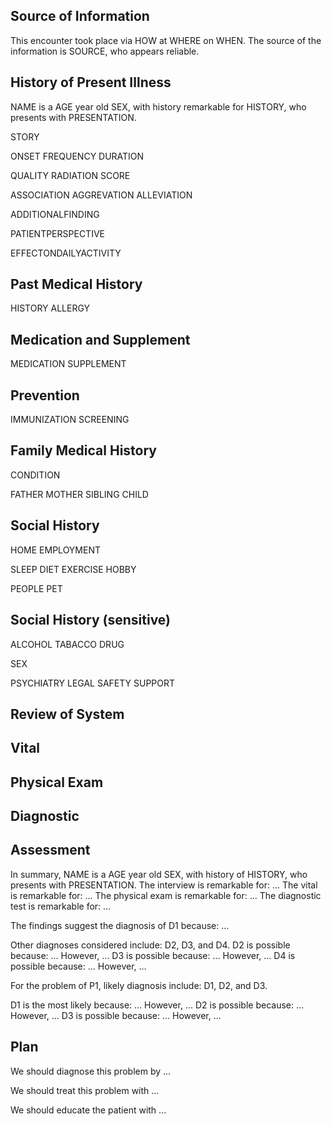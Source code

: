 ## Source of Information

This encounter took place via HOW at WHERE on WHEN.
The source of the information is SOURCE, who appears reliable.

## History of Present Illness

NAME is a AGE year old SEX, with history remarkable for HISTORY, who presents with PRESENTATION.

STORY

ONSET
FREQUENCY
DURATION

QUALITY
RADIATION
SCORE

ASSOCIATION
AGGREVATION
ALLEVIATION

ADDITIONALFINDING

PATIENTPERSPECTIVE

EFFECTONDAILYACTIVITY

## Past Medical History

HISTORY
ALLERGY

## Medication and Supplement

MEDICATION
SUPPLEMENT

## Prevention

IMMUNIZATION
SCREENING

## Family Medical History

CONDITION

FATHER
MOTHER
SIBLING
CHILD

## Social History

HOME
EMPLOYMENT

SLEEP
DIET
EXERCISE
HOBBY

PEOPLE
PET

## Social History (sensitive)

ALCOHOL
TABACCO
DRUG

SEX

PSYCHIATRY
LEGAL
SAFETY
SUPPORT

## Review of System

## Vital

## Physical Exam

## Diagnostic

## Assessment

In summary, NAME is a AGE year old SEX, with history of HISTORY, who presents with PRESENTATION.
The interview is remarkable for: ...
The vital is remarkable for: ...
The physical exam is remarkable for: ...
The diagnostic test is remarkable for: ...

The findings suggest the diagnosis of D1 because: ...

Other diagnoses considered include: D2, D3, and D4.
D2 is possible because: ... However, ...
D3 is possible because: ... However, ...
D4 is possible because: ... However, ...

For the problem of P1, likely diagnosis include: D1, D2, and D3.

D1 is the most likely because: ... However, ...
D2 is possible because: ... However, ...
D3 is possible because: ... However, ...

## Plan

We should diagnose this problem by ...

We should treat this problem with ...

We should educate the patient with ...
